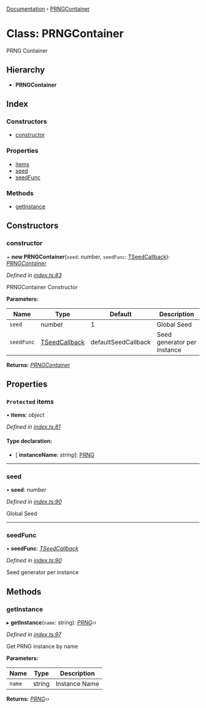 [Documentation](../README.md) › [PRNGContainer](prngcontainer.md)

# Class: PRNGContainer

PRNG Container

## Hierarchy

* **PRNGContainer**

## Index

### Constructors

* [constructor](prngcontainer.md#constructor)

### Properties

* [items](prngcontainer.md#protected-items)
* [seed](prngcontainer.md#seed)
* [seedFunc](prngcontainer.md#seedfunc)

### Methods

* [getInstance](prngcontainer.md#getinstance)

## Constructors

###  constructor

\+ **new PRNGContainer**(`seed`: number, `seedFunc`: [TSeedCallback](../README.md#tseedcallback)): *[PRNGContainer](prngcontainer.md)*

*Defined in [index.ts:83](https://github.com/sibvrv/PRNG/blob/60b083c/src/index.ts#L83)*

PRNGContainer Constructor

**Parameters:**

Name | Type | Default | Description |
------ | ------ | ------ | ------ |
`seed` | number | 1 | Global Seed |
`seedFunc` | [TSeedCallback](../README.md#tseedcallback) | defaultSeedCallback | Seed generator per instance  |

**Returns:** *[PRNGContainer](prngcontainer.md)*

## Properties

### `Protected` items

• **items**: *object*

*Defined in [index.ts:81](https://github.com/sibvrv/PRNG/blob/60b083c/src/index.ts#L81)*

#### Type declaration:

* \[ **instanceName**: *string*\]: [PRNG](prng.md)

___

###  seed

• **seed**: *number*

*Defined in [index.ts:90](https://github.com/sibvrv/PRNG/blob/60b083c/src/index.ts#L90)*

Global Seed

___

###  seedFunc

• **seedFunc**: *[TSeedCallback](../README.md#tseedcallback)*

*Defined in [index.ts:90](https://github.com/sibvrv/PRNG/blob/60b083c/src/index.ts#L90)*

Seed generator per instance

## Methods

###  getInstance

▸ **getInstance**(`name`: string): *[PRNG](prng.md)‹›*

*Defined in [index.ts:97](https://github.com/sibvrv/PRNG/blob/60b083c/src/index.ts#L97)*

Get PRNG instance by name

**Parameters:**

Name | Type | Description |
------ | ------ | ------ |
`name` | string | Instance Name  |

**Returns:** *[PRNG](prng.md)‹›*
